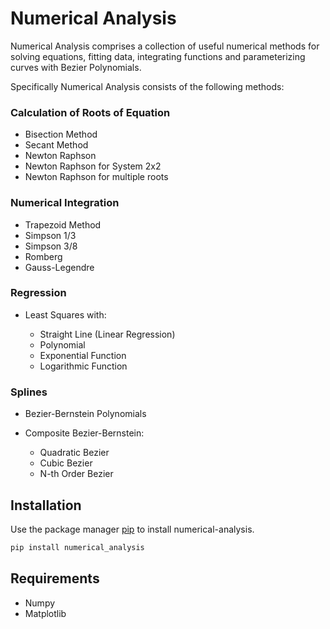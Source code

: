 # Numerical Analysis

Numerical Analysis comprises a collection of useful numerical methods for solving equations, fitting data, integrating functions and parameterizing curves with Bezier Polynomials.

Specifically Numerical Analysis consists of the following methods:

### Calculation of Roots of Equation

* Bisection Method
* Secant Method
* Newton Raphson
* Newton Raphson for System 2x2
* Newton Raphson for multiple roots

### Numerical Integration

* Trapezoid Method
* Simpson 1/3
* Simpson 3/8
* Romberg
* Gauss-Legendre

### Regression

* Least Squares with:

    * Straight Line (Linear Regression)
    * Polynomial
    * Exponential Function
    * Logarithmic Function
    
### Splines

* Bezier-Bernstein Polynomials
  
* Composite Bezier-Bernstein:

    * Quadratic Bezier
    * Cubic Bezier
    * N-th Order Bezier


## Installation

Use the package manager [pip](https://pip.pypa.io/en/stable/) to install numerical-analysis.

```bash
pip install numerical_analysis
```

## Requirements

* Numpy
* Matplotlib
